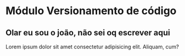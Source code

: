 # Módulo Versionamento de código
## Olar eu sou o joão, não sei oq escrever aqui
Lorem ipsum dolor sit amet consectetur adipisicing elit. Aliquam, cum?
